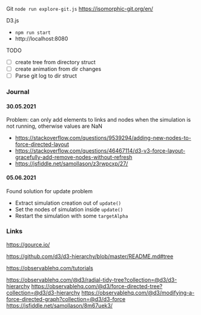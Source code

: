 Git
`node run explore-git.js`
https://isomorphic-git.org/en/

D3.js
- `npm run start`
- http://localhost:8080


TODO
- [ ] create tree from directory struct
- [ ] create animation from dir changes
- [ ] Parse git log to dir struct

### Journal
#### 30.05.2021

Problem: can only add elements to links and nodes when the simulation is not running, otherwise values are NaN
- https://stackoverflow.com/questions/9539294/adding-new-nodes-to-force-directed-layout
- https://stackoverflow.com/questions/46467114/d3-v3-force-layout-gracefully-add-remove-nodes-without-refresh
- https://jsfiddle.net/samollason/z3rwpcxp/27/

#### 05.06.2021

Found solution for update problem
- Extract simulation creation out of `update()`
- Set the nodes of simulation inside `update()`
- Restart the simulation with some `targetAlpha`

### Links
https://gource.io/

https://github.com/d3/d3-hierarchy/blob/master/README.md#tree

https://observablehq.com/tutorials

https://observablehq.com/@d3/radial-tidy-tree?collection=@d3/d3-hierarchy
https://observablehq.com/@d3/force-directed-tree?collection=@d3/d3-hierarchy
https://observablehq.com/@d3/modifying-a-force-directed-graph?collection=@d3/d3-force
https://jsfiddle.net/samollason/8m67uek3/